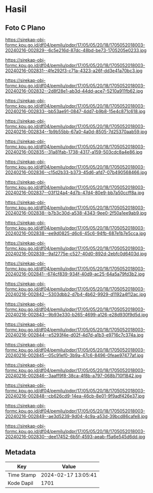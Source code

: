 # Hasil

## Foto C Plano

https://sirekap-obj-formc.kpu.go.id/df04/pemilu/pdpr/17/05/05/20/18/1705052018003-20240216-002829--6c5e216d-87dc-48bd-be73-1705205e0233.jpg

https://sirekap-obj-formc.kpu.go.id/df04/pemilu/pdpr/17/05/05/20/18/1705052018003-20240216-002831--4fe292f3-c71a-4323-a26f-dd3e41a70bc3.jpg

https://sirekap-obj-formc.kpu.go.id/df04/pemilu/pdpr/17/05/05/20/18/1705052018003-20240216-002832--2d8f28e1-ab3d-44dd-ace7-5210a911fb62.jpg

https://sirekap-obj-formc.kpu.go.id/df04/pemilu/pdpr/17/05/05/20/18/1705052018003-20240216-002833--bb53ae91-0847-4dd7-b9b8-15e4c871c618.jpg

https://sirekap-obj-formc.kpu.go.id/df04/pemilu/pdpr/17/05/05/20/18/1705052018003-20240216-002834--1b9b55bb-67a0-4a0d-8505-7d25370aab59.jpg

https://sirekap-obj-formc.kpu.go.id/df04/pemilu/pdpr/17/05/05/20/18/1705052018003-20240216-002835--31a81fab-1738-4317-a159-503cdc8a4e86.jpg

https://sirekap-obj-formc.kpu.go.id/df04/pemilu/pdpr/17/05/05/20/18/1705052018003-20240216-002836--c15d2b33-b373-45d6-afd7-07b490568466.jpg

https://sirekap-obj-formc.kpu.go.id/df04/pemilu/pdpr/17/05/05/20/18/1705052018003-20240216-002837--03f124a4-4d7b-47d4-80e9-bb7a50ccff8a.jpg

https://sirekap-obj-formc.kpu.go.id/df04/pemilu/pdpr/17/05/05/20/18/1705052018003-20240216-002838--b7b3c30d-a538-4343-9ee0-2f50a1ee9ab9.jpg

https://sirekap-obj-formc.kpu.go.id/df04/pemilu/pdpr/17/05/05/20/18/1705052018003-20240216-002838--ee9d0825-d6c6-45c6-94fb-687e1b7e5cca.jpg

https://sirekap-obj-formc.kpu.go.id/df04/pemilu/pdpr/17/05/05/20/18/1705052018003-20240216-002839--9a12775e-c527-40d0-892d-2ebfc0d6403d.jpg

https://sirekap-obj-formc.kpu.go.id/df04/pemilu/pdpr/17/05/05/20/18/1705052018003-20240216-002841--674cf839-934f-40d9-ac25-64a5a79fd3b2.jpg

https://sirekap-obj-formc.kpu.go.id/df04/pemilu/pdpr/17/05/05/20/18/1705052018003-20240216-002842--5303dbb2-d7b4-4b62-9929-d1192a4f12ac.jpg

https://sirekap-obj-formc.kpu.go.id/df04/pemilu/pdpr/17/05/05/20/18/1705052018003-20240216-002843--9b93e330-b265-4699-a126-e28d930f9d5d.jpg

https://sirekap-obj-formc.kpu.go.id/df04/pemilu/pdpr/17/05/05/20/18/1705052018003-20240216-002844--e5293f4e-d02f-4d7d-a1b3-e9716c7c374a.jpg

https://sirekap-obj-formc.kpu.go.id/df04/pemilu/pdpr/17/05/05/20/18/1705052018003-20240216-002845--05c91ef0-3b9a-47c6-8496-0feae97477af.jpg

https://sirekap-obj-formc.kpu.go.id/df04/pemilu/pdpr/17/05/05/20/18/1705052018003-20240216-002846--3aaff9f8-38ca-4f8b-a797-068b710f1842.jpg

https://sirekap-obj-formc.kpu.go.id/df04/pemilu/pdpr/17/05/05/20/18/1705052018003-20240216-002848--cb626cd9-14ea-46cb-8e01-9f9adf426e37.jpg

https://sirekap-obj-formc.kpu.go.id/df04/pemilu/pdpr/17/05/05/20/18/1705052018003-20240216-002849--ae3d5239-9d04-4c9a-a53d-39bcd86cafe8.jpg

https://sirekap-obj-formc.kpu.go.id/df04/pemilu/pdpr/17/05/05/20/18/1705052018003-20240216-002830--dee17452-6b5f-4593-aeab-f5a6e545d6dd.jpg


## Metadata

| Key        | Value               |
| ---------- | ------------------- |
| Time Stamp | 2024-02-17 13:05:41 |
| Kode Dapil | 1701                |




